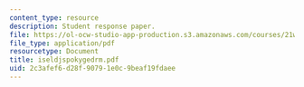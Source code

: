 ```yaml
---
content_type: resource
description: Student response paper.
file: https://ol-ocw-studio-app-production.s3.amazonaws.com/courses/21w-765j-interactive-and-non-linear-narrative-theory-and-practice-spring-2004/2c3afef6d28f90791e0c9beaf19fdaee_iseldjspokygedrm.pdf
file_type: application/pdf
resourcetype: Document
title: iseldjspokygedrm.pdf
uid: 2c3afef6-d28f-9079-1e0c-9beaf19fdaee
---
```


